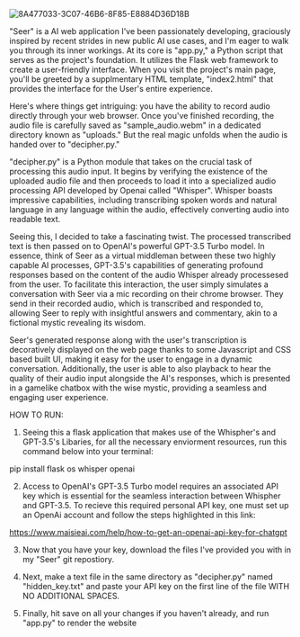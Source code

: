 

![8A477033-3C07-46B6-8F85-E8884D36D18B](https://github.com/issamohamed/Seer/assets/48192737/526cd89d-b8bb-4a03-af41-a07d37d00845)

 "Seer" is a AI web application I've been passionately developing, graciously inspired by recent strides in new public AI use cases, and I'm eager to walk you through its inner workings. At its core is "app.py," a Python script that serves as the project's foundation. It utilizes the Flask web framework to create a user-friendly interface. When you visit the project's main page, you'll be greeted by  a supplmentary HTML template, "index2.html" that provides the interface for the User's entire experience.

Here's where things get intriguing: you have the ability to record audio directly through your web browser. Once you've finished recording, the audio file is carefully saved as "sample_audio.webm" in a dedicated directory known as "uploads." But the real magic unfolds when the audio is handed over to "decipher.py."

"decipher.py" is a Python module that takes on the crucial task of processing this audio input. It begins by verifying the existence of the uploaded audio file and then proceeds to load it into a specialized audio processing API developed by Openai called "Whisper". Whisper boasts impressive capabilities, including transcribing spoken words and natural language in any language within the audio, effectively converting audio into readable text.

Seeing this, I decided to take a fascinating twist. The processed transcribed text is then passed on to OpenAI's powerful GPT-3.5 Turbo model. In essence, think of Seer as a virtual middleman between these two highly capable AI processes, GPT-3.5's capabilities of generating profound responses based on the content of the audio Whisper already processesed from the user. To facilitate this interaction, the user simply simulates a conversation with Seer via a mic recording on their chrome browser. They send in their recorded audio, which is transcribed and responded to, allowing Seer to reply with insightful answers and commentary, akin to a fictional mystic revealing its wisdom.

Seer's generated response along with the user's transcription is decoratively displayed on the web page thanks to some Javascript and CSS based built UI, making it easy for the user to engage in a dynamic conversation. Additionally, the user is able to also playback to hear the quality of their audio input alongside the AI's responses, which is presented in a gamelike chatbox with the wise mystic, providing a seamless and engaging user experience.






HOW TO RUN:
1) Seeing this a flask application that makes use of the Whispher's and GPT-3.5's Libaries, for all the necessary enviorment resources, run this command below into your terminal:

pip install flask os whisper openai


2) Access to OpenAI's GPT-3.5 Turbo model requires an associated API key which is essential for the seamless interaction between Whispher and GPT-3.5. To recieve this required personal API key, one must set up an OpenAi account and follow the steps highlighted in this link:
  
  
https://www.maisieai.com/help/how-to-get-an-openai-api-key-for-chatgpt  




3) Now that you have your key, download the files I've provided you with in my "Seer" git repostiory.


5) Next, make a text file in the same directory as "decipher.py" named "hidden_key.txt" and paste your API key on the first line of the file WITH NO ADDITIONAL SPACES.

6) Finally, hit save on all your changes if you haven't already, and run "app.py" to render the website
